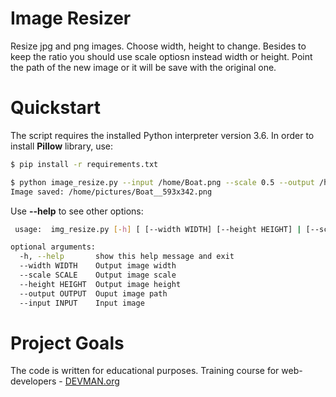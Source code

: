 # Image Resizer

Resize jpg and png images. Choose width, height to change. Besides to keep the ratio you should use scale optiosn instead width or height. Point the path of the new image or it will be save with the original one.

# Quickstart

The script requires the installed Python interpreter version 3.6.
In order to install **Pillow** library, use:

```bash
$ pip install -r requirements.txt
```

```bash
$ python image_resize.py --input /home/Boat.png --scale 0.5 --output /home/pictures/
Image saved: /home/pictures/Boat__593x342.png
```
Use **--help** to see other options:
```bash
 usage:  img_resize.py [-h] [ [--width WIDTH] [--height HEIGHT] | [--scale SCALE] [--output OUTPUT] --input INPUT

optional arguments:
  -h, --help       show this help message and exit
  --width WIDTH    Output image width
  --scale SCALE    Output image scale
  --height HEIGHT  Output image height
  --output OUTPUT  Ouput image path
  --input INPUT    Input image
```

# Project Goals

The code is written for educational purposes. Training course for web-developers - [DEVMAN.org](https://devman.org)
